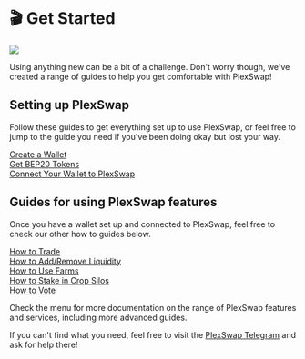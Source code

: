 # 🎬   Get Started

![](../.gitbook/assets/Get\_Started.png)

Using anything new can be a bit of a challenge. Don't worry though, we've created a range of guides to help you get comfortable with PlexSwap!

## Setting up PlexSwap

Follow these guides to get everything set up to use PlexSwap, or feel free to jump to the guide you need if you've been doing okay but lost your way.

[Create a Wallet](https://docs.plexswap.finance/get-started/wallet-guide)\
[Get BEP20 Tokens](https://docs.plexswap.finance/get-started/bep20-guide)\
[Connect Your Wallet to PlexSwap](https://docs.plexswap.finance/get-started/connection-guide)

## Guides for using PlexSwap features

Once you have a wallet set up and connected to PlexSwap, feel free to check our other how to guides below.

[How to Trade](https://docs.plexswap.finance/products/PlexSwap-exchange/trade-guide)\
[How to Add/Remove Liquidity](https://docs.plexswap.finance/products/PlexSwap-exchange/liquidity-guide)\
[How to Use Farms](https://docs.plexswap.finance/products/yield-farming/how-to-use-farms)\
[How to Stake in Crop Silos](https://docs.plexswap.finance/products/crop-silos/crop-silos-guide)\
[How to Vote](https://docs.plexswap.finance/products/voting/voting-guide)

Check the menu for more documentation on the range of PlexSwap features and services, including more advanced guides.

If you can't find what you need, feel free to visit the [PlexSwap Telegram](broken-reference) and ask for help there!

